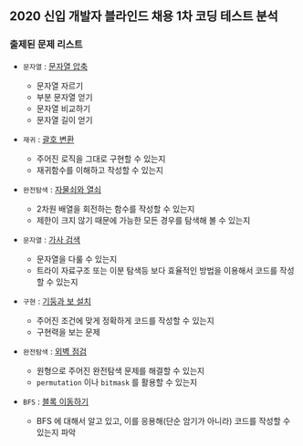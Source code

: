 ## 2020 신입 개발자 블라인드 채용 1차 코딩 테스트 분석
### 출제된 문제 리스트
* `문자열` : [문자열 압축](https://programmers.co.kr/learn/courses/30/lessons/60057)   
  * 문자열 자르기
  * 부분 문자열 얻기
  * 문자열 비교하기
  * 문자열 길이 얻기
  
* `재귀` : [괄호 변환](https://programmers.co.kr/learn/courses/30/lessons/60058)   
  * 주어진 로직을 그대로 구현할 수 있는지
  * 재귀함수를 이해하고 작성할 수 있는지
  
* `완전탐색` : [자물쇠와 열쇠](https://programmers.co.kr/learn/courses/30/lessons/60059)   
  * 2차원 배열을 회전하는 함수를 작성할 수 있는지
  * 제한이 크지 않기 때문에 가능한 모든 경우를 탐색해 볼 수 있는지
  
* `문자열` : [가사 검색](https://programmers.co.kr/learn/courses/30/lessons/60060)   
  * 문자열을 다룰 수 있는지
  * 트라이 자료구조 또는 이분 탐색등 보다 효율적인 방법을 이용해서 코드를 작성할 수 있는지
  
* `구현` : [기둥과 보 설치](https://programmers.co.kr/learn/courses/30/lessons/60061)   
  * 주어진 조건에 맞게 정확하게 코드를 작성할 수 있는지
  * 구현력을 보는 문제
  
* `완전탐색` : [외벽 점검](https://programmers.co.kr/learn/courses/30/lessons/60062)   
  * 원형으로 주어진 완전탐색 문제를 해결할 수 있는지
  * `permutation` 이나 `bitmask` 를 활용할 수 있는지
  
* `BFS` : [블록 이동하기](https://programmers.co.kr/learn/courses/30/lessons/60063)   
  * BFS 에 대해서 알고 있고, 이를 응용해(단순 암기가 아니라) 코드를 작성할 수 있는지 파악   
